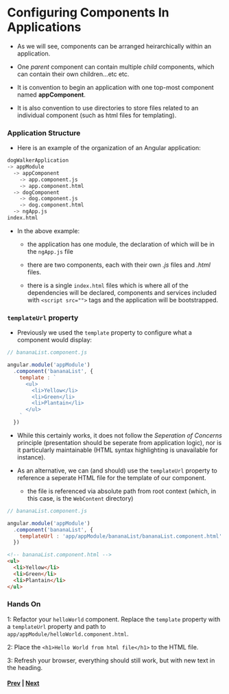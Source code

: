 # Configuring Components In Applications

* As we will see, components can be arranged heirarchically within an application.

* One *parent* component can contain multiple *child* components, which can contain their own children...etc etc.

* It is convention to begin an application with one top-most component named **appComponent**.

* It is also convention to use directories to store files related to an individual component (such as html files for templating).

### Application Structure

* Here is an example of the organization of an Angular application:

```bash
dogWalkerApplication
-> appModule
  -> appComponent
    -> app.component.js
    -> app.component.html
  -> dogComponent
    -> dog.component.js
    -> dog.component.html
  -> ngApp.js
index.html
```

* In the above example:

  * the application has one module, the declaration of which will be in the `ngApp.js` file

  * there are two components, each with their own *.js* files and *.html* files.

  * there is a single `index.html` files which is where all of the dependencies will be declared, components and services included with `<script src="">` tags and the application will be bootstrapped.

### `templateUrl` property
* Previously we used the `template` property to configure what a component would display:

```js
// bananaList.component.js

angular.module('appModule')
  .component('bananaList', {
    template : `
      <ul>
        <li>Yellow</li>
        <li>Green</li>
        <li>Plantain</li>
      </ul>
    `
  })
```

* While this certainly works, it does not follow the *Seperation of Concerns* principle (presentation should be seperate from application logic), nor is it particularly maintainable (HTML syntax highlighting is unavailable for instance).

* As an alternative, we can (and should) use the `templateUrl` property to reference a seperate HTML file for the template of our component.

  * the file is referenced via absolute path from root context (which, in this case, is the `WebContent` directory)

```js
// bananaList.component.js

angular.module('appModule')
  .component('bananaList', {
    templateUrl : 'app/appModule/bananaList/bananaList.component.html'
  })
```

```html
<!-- bananaList.component.html -->
<ul>
  <li>Yellow</li>
  <li>Green</li>
  <li>Plantain</li>
</ul>
```

### Hands On
1: Refactor your `helloWorld` component. Replace the `template` property with a `templateUrl` property and path to `app/appModule/helloWorld.component.html`.

2: Place the `<h1>Hello World from html file</h1>` to the HTML file.

3: Refresh your browser, everything should still work, but with new text in the heading.

#### [Prev](components.md) | [Next](component_heirarchy.md)
